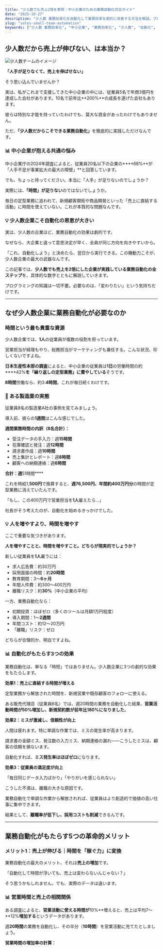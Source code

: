 ```yaml
---
title: "少人数でも売上2倍を実現｜中小企業のための業務自動化完全ガイド"
date: "2025-10-27"
description: "少人数 業務効率化を自動化して業務効率を劇的に改善する方法を解説。プログラミング不要で導入できる実践的なツールと手順を、初心者にもわかりやすく紹介します。"
slug: "sales-small-team-automation"
keywords: ["少人数 業務効率化", "中小企業", "業務効率化", "少人数", "自動化", "DX推進"]
---
```


## <span class="text-underline">少人数だから売上が伸びない、は本当か？</span>

![少人数チームのイメージ](https://images.unsplash.com/photo-1522071820081-009f0129c71c?w=800&h=400&fit=crop)

<span class="text-teal">**「人手が足りなくて、売上を伸ばせない」**</span>

そう思い込んでいませんか？

実は、私がこれまで支援してきた中小企業の中には、従業員5名で年商3億円を達成した会社があります。10名で前年比**200%**の成長を遂げた会社もあります。

彼らは特別な才能を持っていたわけでも、莫大な資金があったわけでもありません。

ただ、<span class="text-teal">**「少人数だからこそできる業務自動化」**</span>を徹底的に実践しただけなんです。

### 📊 中小企業が抱える共通の悩み

中小企業庁の2024年調査によると、従業員20名以下の企業の****68%**が「人手不足が事業拡大の最大の障壁」**と回答しています。

でも、ちょっと待ってください。本当に「人手」が足りないのでしょうか？

実際には、**「時間」が足りない**のではないでしょうか。

毎日の定型業務に追われて、新規顧客開拓や商品開発といった「売上に直結する活動」に時間を使えていない。これが本質的な問題なんです。

### <span class="text-teal">💡 少人数企業こそ自動化の恩恵が大きい</span>

実は、少人数の企業ほど、業務自動化の効果は劇的です。

なぜなら、大企業と違って意思決定が早く、全員が同じ方向を向きやすいから。

「これ、自動化しよう」と決めたら、翌日から実行できる。この機動力こそが、少人数企業の最大の武器なんです。

この記事では、**少人数でも売上を2倍にした企業が実践している業務自動化の全ステップ**を、具体的な数字とともに解説していきます。

プログラミングの知識は一切不要。必要なのは、「変わりたい」という気持ちだけです。

---

## <span class="text-underline">なぜ少人数企業に業務自動化が必要なのか</span>

### 時間という最も貴重な資源

少人数企業では、**1人**の従業員が複数の役割を担っています。

営業担当が経理もやり、総務担当がマーケティングも兼任する。こんな状況、珍しくないですよね。

**日本生産性本部の調査**によると、中小企業の従業員は**1日**の労働時間の約****42%**を「繰り返しの定型業務」に費やしている**そうです。

**8時間**労働なら、約3.**4時間**。これが毎日続くわけです。

### 📍 ある製造業の実態

従業員8名の製造業A社の事例を見てみましょう。

導入前、彼らの**1週間**はこんな感じでした。

**週間業務時間の内訳（8名合計）：**
- 受注データの手入力：週**15時間**
- 在庫確認と発注：週**12時間**
- 請求書作成：週**10時間**
- 売上集計とレポート：週**8時間**
- 顧客への納期連絡：週**6時間**

**合計：週**51時間****

これを時給1,**500円**で換算すると、**週76,**500円**、年間約400万円分**の時間が定型業務に消えていたんです。

「もし、この400万円で営業担当を**1人**雇えたら...」

社長がそう考えたのが、自動化を始めるきっかけでした。

### <span class="text-teal">💡 人を増やすより、時間を増やす</span>

ここで重要な気づきがあります。

**人を増やすことと、時間を増やすこと。どちらが現実的でしょうか？**

新しい従業員を**1人**雇うには：
- 求人広告費：約30万円
- 採用面接の時間：約**20時間**
- 教育期間：3〜**6ヶ月**
- 年間人件費：約300〜400万円
- 離職リスク：約**30%**（中小企業の平均）

一方、業務自動化なら：
- 初期投資：ほぼゼロ（多くのツールは月額1万円程度）
- 導入期間：1〜**2週間**
- 年間コスト：約12〜20万円
- 「離職」リスク：ゼロ

どちらが合理的か、明白ですよね。

### 📊 自動化がもたらす3つの効果

業務自動化は、単なる「時短」ではありません。少人数企業に3つの劇的な効果をもたらします。

**効果1：売上に直結する時間が増える**

定型業務から解放された時間を、新規営業や既存顧客のフォローに使える。

ある販売代理店（従業員6名）では、週20時間の業務を自動化した結果、**営業活動時間が50%増加し、新規契約数が前年比180%になりました**。

**効果2：ミスが激減し、信頼性が向上**

人間は疲れます。特に単調な作業では、ミスの発生率が高まります。

請求書の金額ミス、発注数の入力ミス、納期連絡の漏れ——こうしたミスは、顧客の信頼を損ないます。

自動化すれば、**ミス発生率はほぼゼロ**になります。

**効果3：従業員の満足度が向上**

「毎日同じデータ入力ばかり」「やりがいを感じられない」

こうした不満は、離職の大きな原因です。

業務自動化で単調な作業から解放されれば、従業員はより創造的で価値の高い仕事に集中できます。

結果として、**離職率が低下し、採用コストも削減**できるんです。

---

## <span class="text-underline">業務自動化がもたらす5つの革命的メリット</span>

### メリット1：売上が伸びる｜時間を「稼ぐ力」に変換

業務自動化の最大のメリット、それは**売上の増加**です。

「自動化して時間が浮いても、売上は変わらないんじゃない？」

そう思うかもしれません。でも、実際のデータは違います。

### 📊 営業時間と売上の相関関係

ある調査によると、**営業活動に使える時間が**10%**増えると、売上は平均7〜**12%**増加する**というデータがあります。

週**20時間**の業務を自動化し、その半分（**10時間**）を営業活動に充てたとしましょう。

**営業時間の増加率の計算：**